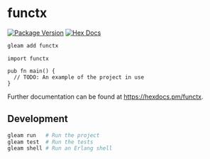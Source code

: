 # functx

[![Package Version](https://img.shields.io/hexpm/v/functx)](https://hex.pm/packages/functx)
[![Hex Docs](https://img.shields.io/badge/hex-docs-ffaff3)](https://hexdocs.pm/functx/)

```sh
gleam add functx
```
```gleam
import functx

pub fn main() {
  // TODO: An example of the project in use
}
```

Further documentation can be found at <https://hexdocs.pm/functx>.

## Development

```sh
gleam run   # Run the project
gleam test  # Run the tests
gleam shell # Run an Erlang shell
```
